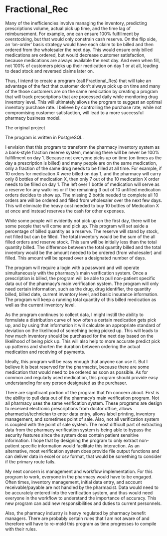 # Fractional_Rec

Many of the inefficiencies involve managing the inventory, predicting prescriptions volume, actual pick up time, and the time lag of reimbursement. For example, one can ensure 100% fulfillment by overstocking, but that would only constrain cash reserve. On the flip side, an ‘on-order’ basis strategy would have each claim to be billed and then ordered from the wholesaler the next day. This would ensure only billed medications are ordered, but would  decrease customer satisfaction, because medications are always available the next day. And even when fill, not 100% of customers picks up their medication on day 1 or at all, leading to dead stock and reversed claims later on. 
 
Thus, I intend to create a program (call Fractional_Res) that will take an advantage of the fact that customer don’t always pick up on time and many of the those customers are on the same medication by creating a program that will track prescriptions that are processed daily while monitoring drug inventory level. This will ultimately allows the program to suggest an optimal inventory purchase rate. I believe by controlling the purchase rate, while not compromising customer satisfaction, will lead to a more successful pharmacy business model.

The original project 

The program is written in PostgreSQL. 




 
I envision that this program to transform the pharmacy inventory system as a bank-style fraction reserve system, meaning there will be never be 100% fulfillment on day 1. Because not everyone picks up on time (on times as the day a prescription is billed) and many people are on the same medication, only a fraction of the same drug needs to be filled at all time. For example, if 10 orders for medication X were billed on day 1, and the pharmacy will carry only 8 bottles of medication X, then only 7 out of the 10 medication X order needs to be filled on day 1. The left over 1 bottle of medication will serve as a reserve for any walk-ins or if the remaining 3 out of 10 unfilled medication orders decides to show up. The missing 2 bottle needed to complete all 10 orders are will be ordered and filled from wholesaler over the next few days. This will eliminate the heavy cost needed to buy 10 bottles of Medication X at once and instead reserves the cash for other expenses. 

While some people will evidently not pick up on the first day, there will be some people that will come and pick up. This program will set aside a percentage of billed quantity as a reserve. The reserve will stand by stock, not filled but can be filled. The total inventory would be the sum of the all filled orders and reserve stock. This sum will be initially less than the total quantity billed. The difference between the total quantity billed and the total inventory would be the amount needed to be ordered (from wholesaler) and filled. This amount will be spread over a designated number of days. 

The program will require a login with a password and will operate simultaneously with the pharmacy’s main verification system. Once a prescription is billed, the program will be able to pull non-patient specific data out of the pharmacy’s main verification system. The program will only need certain information, such as the drug, drug identifier, the quantity billed, billed date, current inventory level, and basic insurance information. The program will keep a running total quantity of this billed medication as well as the current inventory level.	

As the program continues to collect data, I might instill the ability to formulate a distribution curve of how often a certain medication gets pick up, and by using that information it will calculate an appropriate standard of deviation on the likelihood of something being picked up. This will leads to how much inventory should be purchased for the next day based on the likelihood of being pick up. This will also help to more accurate predict pick up patterns and shorten the duration between ordering the actual medication and receiving of payments. 
	
Ideally, this program will be easy enough that anyone can use it. But I believe it is best reserved for the pharmacist, because there are some medication that would need to be ordered as soon as possible. As for common and regularly used medication, this program should provide easy understanding for any person designated as the purchaser.  

There are significant portion of the program that I’m concern about. First is the ability to pull data out of the pharmacy’s main verification program. Not all pharmacy uses the same verification system. These programs are design to received electronic prescriptions from doctor office, allows pharmacist/technician to enter data entry, allows label printing, inventory management, and sometimes point of sale. Also, not all verification system is coupled with the point of sale system. The most difficult part of extracting data from the pharmacy verification system is being able to bypass the security features since the system does contain patient sensitive information. I hope that by designing the program to only extract non-patient specific information would facilitate this interaction. As an alternative, most verification system does provide file output functions and can deliver data in excel or csv format, that would be something to consider if the primary route fails. 

My next concern is management and workflow implementation. For this program to work, everyone in the pharmacy would have to be engaged. Often times, inventory management, initial data entry, and account receivable/payable are not handled by the pharmacist. Data would need to be accurately entered into the verification system, and thus would need everyone in the workflow to understand the importance of accuracy. This new program can add new responsibilities and duties to current personnels.  
	
Also, the pharmacy industry is heavy regulated by pharmacy benefit managers. There are probably certain rules that I am not aware of and therefore will have to re-mold this program as time progresses to compile with their rules.
